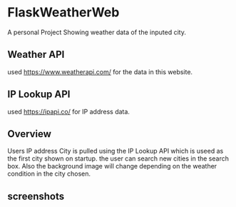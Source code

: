 # FlaskWeatherWeb
A personal Project Showing weather data of the inputed city.

## Weather API
used https://www.weatherapi.com/ for the data in this website.

## IP Lookup API
used https://ipapi.co/ for IP address data.

## Overview
Users IP address City is pulled using the IP Lookup API which is useed as the first city shown on startup. the user can search new cities in the search box. Also the background image will change depending on the weather condition in the city chosen. 

## screenshots

